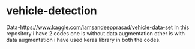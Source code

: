 # vehicle-detection
Data-https://www.kaggle.com/iamsandeepprasad/vehicle-data-set
In this repository i have 2 codes
one is without data augmentation
other is with data augmentation
i have used keras library in both the codes.

